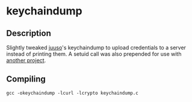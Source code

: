 # keychaindump
Description
-----------
Slightly tweaked [juuso](https://github.com/juuso/)'s keychaindump to upload credentials to a server instead of printing them. A setuid call was also prepended for use with [another project](https://github.com/scientia-potentia-est/display).

Compiling
---------
`gcc -okeychaindump -lcurl -lcrypto keychaindump.c`
